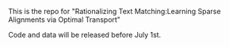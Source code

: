 This is the repo for "Rationalizing Text Matching:Learning Sparse Alignments via Optimal Transport"

Code and data will be released before July 1st. 
